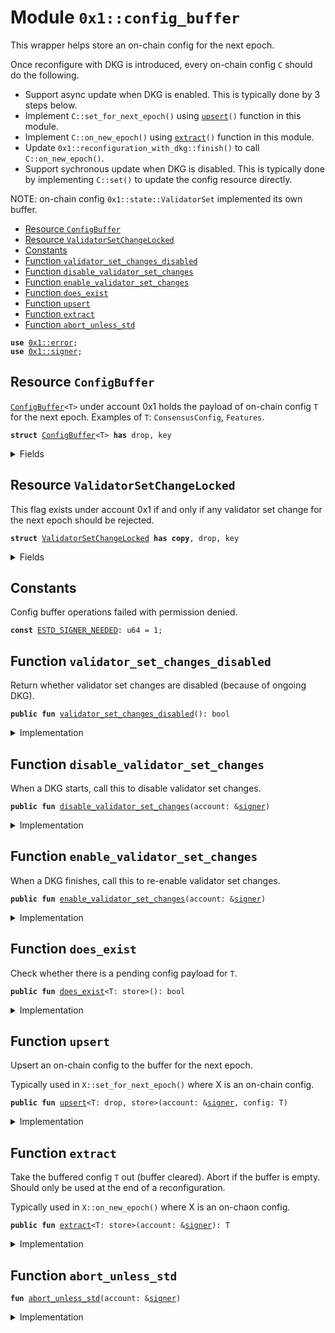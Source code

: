 
<a id="0x1_config_buffer"></a>

# Module `0x1::config_buffer`

This wrapper helps store an on-chain config for the next epoch.

Once reconfigure with DKG is introduced, every on-chain config <code>C</code> should do the following.
- Support async update when DKG is enabled. This is typically done by 3 steps below.
- Implement <code>C::set_for_next_epoch()</code> using <code><a href="config_buffer.md#0x1_config_buffer_upsert">upsert</a>()</code> function in this module.
- Implement <code>C::on_new_epoch()</code> using <code><a href="config_buffer.md#0x1_config_buffer_extract">extract</a>()</code> function in this module.
- Update <code>0x1::reconfiguration_with_dkg::finish()</code> to call <code>C::on_new_epoch()</code>.
- Support sychronous update when DKG is disabled.
This is typically done by implementing <code>C::set()</code> to update the config resource directly.

NOTE: on-chain config <code>0x1::state::ValidatorSet</code> implemented its own buffer.


-  [Resource `ConfigBuffer`](#0x1_config_buffer_ConfigBuffer)
-  [Resource `ValidatorSetChangeLocked`](#0x1_config_buffer_ValidatorSetChangeLocked)
-  [Constants](#@Constants_0)
-  [Function `validator_set_changes_disabled`](#0x1_config_buffer_validator_set_changes_disabled)
-  [Function `disable_validator_set_changes`](#0x1_config_buffer_disable_validator_set_changes)
-  [Function `enable_validator_set_changes`](#0x1_config_buffer_enable_validator_set_changes)
-  [Function `does_exist`](#0x1_config_buffer_does_exist)
-  [Function `upsert`](#0x1_config_buffer_upsert)
-  [Function `extract`](#0x1_config_buffer_extract)
-  [Function `abort_unless_std`](#0x1_config_buffer_abort_unless_std)


<pre><code><b>use</b> <a href="error.md#0x1_error">0x1::error</a>;
<b>use</b> <a href="signer.md#0x1_signer">0x1::signer</a>;
</code></pre>



<a id="0x1_config_buffer_ConfigBuffer"></a>

## Resource `ConfigBuffer`

<code><a href="config_buffer.md#0x1_config_buffer_ConfigBuffer">ConfigBuffer</a>&lt;T&gt;</code> under account 0x1 holds the payload of on-chain config <code>T</code> for the next epoch.
Examples of <code>T</code>: <code>ConsensusConfig</code>, <code>Features</code>.


<pre><code><b>struct</b> <a href="config_buffer.md#0x1_config_buffer_ConfigBuffer">ConfigBuffer</a>&lt;T&gt; <b>has</b> drop, key
</code></pre>



<details>
<summary>Fields</summary>


<dl>
<dt>
<code>payload: T</code>
</dt>
<dd>

</dd>
</dl>


</details>

<a id="0x1_config_buffer_ValidatorSetChangeLocked"></a>

## Resource `ValidatorSetChangeLocked`

This flag exists under account 0x1 if and only if any validator set change for the next epoch should be rejected.


<pre><code><b>struct</b> <a href="config_buffer.md#0x1_config_buffer_ValidatorSetChangeLocked">ValidatorSetChangeLocked</a> <b>has</b> <b>copy</b>, drop, key
</code></pre>



<details>
<summary>Fields</summary>


<dl>
<dt>
<code>dummy_field: bool</code>
</dt>
<dd>

</dd>
</dl>


</details>

<a id="@Constants_0"></a>

## Constants


<a id="0x1_config_buffer_ESTD_SIGNER_NEEDED"></a>

Config buffer operations failed with permission denied.


<pre><code><b>const</b> <a href="config_buffer.md#0x1_config_buffer_ESTD_SIGNER_NEEDED">ESTD_SIGNER_NEEDED</a>: u64 = 1;
</code></pre>



<a id="0x1_config_buffer_validator_set_changes_disabled"></a>

## Function `validator_set_changes_disabled`

Return whether validator set changes are disabled (because of ongoing DKG).


<pre><code><b>public</b> <b>fun</b> <a href="config_buffer.md#0x1_config_buffer_validator_set_changes_disabled">validator_set_changes_disabled</a>(): bool
</code></pre>



<details>
<summary>Implementation</summary>


<pre><code><b>public</b> <b>fun</b> <a href="config_buffer.md#0x1_config_buffer_validator_set_changes_disabled">validator_set_changes_disabled</a>(): bool {
    <b>exists</b>&lt;<a href="config_buffer.md#0x1_config_buffer_ValidatorSetChangeLocked">ValidatorSetChangeLocked</a>&gt;(@std)
}
</code></pre>



</details>

<a id="0x1_config_buffer_disable_validator_set_changes"></a>

## Function `disable_validator_set_changes`

When a DKG starts, call this to disable validator set changes.


<pre><code><b>public</b> <b>fun</b> <a href="config_buffer.md#0x1_config_buffer_disable_validator_set_changes">disable_validator_set_changes</a>(account: &<a href="signer.md#0x1_signer">signer</a>)
</code></pre>



<details>
<summary>Implementation</summary>


<pre><code><b>public</b> <b>fun</b> <a href="config_buffer.md#0x1_config_buffer_disable_validator_set_changes">disable_validator_set_changes</a>(account: &<a href="signer.md#0x1_signer">signer</a>) {
    <a href="config_buffer.md#0x1_config_buffer_abort_unless_std">abort_unless_std</a>(account);
    <b>if</b> (!<b>exists</b>&lt;<a href="config_buffer.md#0x1_config_buffer_ValidatorSetChangeLocked">ValidatorSetChangeLocked</a>&gt;(@std)) {
        <b>move_to</b>(account, <a href="config_buffer.md#0x1_config_buffer_ValidatorSetChangeLocked">ValidatorSetChangeLocked</a> {})
    }
}
</code></pre>



</details>

<a id="0x1_config_buffer_enable_validator_set_changes"></a>

## Function `enable_validator_set_changes`

When a DKG finishes, call this to re-enable validator set changes.


<pre><code><b>public</b> <b>fun</b> <a href="config_buffer.md#0x1_config_buffer_enable_validator_set_changes">enable_validator_set_changes</a>(account: &<a href="signer.md#0x1_signer">signer</a>)
</code></pre>



<details>
<summary>Implementation</summary>


<pre><code><b>public</b> <b>fun</b> <a href="config_buffer.md#0x1_config_buffer_enable_validator_set_changes">enable_validator_set_changes</a>(account: &<a href="signer.md#0x1_signer">signer</a>) <b>acquires</b> <a href="config_buffer.md#0x1_config_buffer_ValidatorSetChangeLocked">ValidatorSetChangeLocked</a> {
    <a href="config_buffer.md#0x1_config_buffer_abort_unless_std">abort_unless_std</a>(account);
    <b>if</b> (!<b>exists</b>&lt;<a href="config_buffer.md#0x1_config_buffer_ValidatorSetChangeLocked">ValidatorSetChangeLocked</a>&gt;(@std)) {
        <b>move_from</b>&lt;<a href="config_buffer.md#0x1_config_buffer_ValidatorSetChangeLocked">ValidatorSetChangeLocked</a>&gt;(<a href="signer.md#0x1_signer_address_of">signer::address_of</a>(account));
    }
}
</code></pre>



</details>

<a id="0x1_config_buffer_does_exist"></a>

## Function `does_exist`

Check whether there is a pending config payload for <code>T</code>.


<pre><code><b>public</b> <b>fun</b> <a href="config_buffer.md#0x1_config_buffer_does_exist">does_exist</a>&lt;T: store&gt;(): bool
</code></pre>



<details>
<summary>Implementation</summary>


<pre><code><b>public</b> <b>fun</b> <a href="config_buffer.md#0x1_config_buffer_does_exist">does_exist</a>&lt;T: store&gt;(): bool {
    <b>exists</b>&lt;<a href="config_buffer.md#0x1_config_buffer_ConfigBuffer">ConfigBuffer</a>&lt;T&gt;&gt;(@std)
}
</code></pre>



</details>

<a id="0x1_config_buffer_upsert"></a>

## Function `upsert`

Upsert an on-chain config to the buffer for the next epoch.

Typically used in <code>X::set_for_next_epoch()</code> where X is an on-chain config.


<pre><code><b>public</b> <b>fun</b> <a href="config_buffer.md#0x1_config_buffer_upsert">upsert</a>&lt;T: drop, store&gt;(account: &<a href="signer.md#0x1_signer">signer</a>, config: T)
</code></pre>



<details>
<summary>Implementation</summary>


<pre><code><b>public</b> <b>fun</b> <a href="config_buffer.md#0x1_config_buffer_upsert">upsert</a>&lt;T: drop + store&gt;(account: &<a href="signer.md#0x1_signer">signer</a>, config: T) <b>acquires</b> <a href="config_buffer.md#0x1_config_buffer_ConfigBuffer">ConfigBuffer</a> {
    <a href="config_buffer.md#0x1_config_buffer_abort_unless_std">abort_unless_std</a>(account);
    <b>if</b> (<b>exists</b>&lt;<a href="config_buffer.md#0x1_config_buffer_ConfigBuffer">ConfigBuffer</a>&lt;T&gt;&gt;(@std)) {
        <b>move_from</b>&lt;<a href="config_buffer.md#0x1_config_buffer_ConfigBuffer">ConfigBuffer</a>&lt;T&gt;&gt;(@std);
    };
    <b>move_to</b>(account, <a href="config_buffer.md#0x1_config_buffer_ConfigBuffer">ConfigBuffer</a> { payload: config });
}
</code></pre>



</details>

<a id="0x1_config_buffer_extract"></a>

## Function `extract`

Take the buffered config <code>T</code> out (buffer cleared). Abort if the buffer is empty.
Should only be used at the end of a reconfiguration.

Typically used in <code>X::on_new_epoch()</code> where X is an on-chaon config.


<pre><code><b>public</b> <b>fun</b> <a href="config_buffer.md#0x1_config_buffer_extract">extract</a>&lt;T: store&gt;(account: &<a href="signer.md#0x1_signer">signer</a>): T
</code></pre>



<details>
<summary>Implementation</summary>


<pre><code><b>public</b> <b>fun</b> <a href="config_buffer.md#0x1_config_buffer_extract">extract</a>&lt;T: store&gt;(account: &<a href="signer.md#0x1_signer">signer</a>): T <b>acquires</b> <a href="config_buffer.md#0x1_config_buffer_ConfigBuffer">ConfigBuffer</a> {
    <a href="config_buffer.md#0x1_config_buffer_abort_unless_std">abort_unless_std</a>(account);
    <b>let</b> <a href="config_buffer.md#0x1_config_buffer_ConfigBuffer">ConfigBuffer</a>&lt;T&gt; { payload } = <b>move_from</b>&lt;<a href="config_buffer.md#0x1_config_buffer_ConfigBuffer">ConfigBuffer</a>&lt;T&gt;&gt;(@std);
    payload
}
</code></pre>



</details>

<a id="0x1_config_buffer_abort_unless_std"></a>

## Function `abort_unless_std`



<pre><code><b>fun</b> <a href="config_buffer.md#0x1_config_buffer_abort_unless_std">abort_unless_std</a>(account: &<a href="signer.md#0x1_signer">signer</a>)
</code></pre>



<details>
<summary>Implementation</summary>


<pre><code><b>fun</b> <a href="config_buffer.md#0x1_config_buffer_abort_unless_std">abort_unless_std</a>(account: &<a href="signer.md#0x1_signer">signer</a>) {
    <b>let</b> addr = std::signer::address_of(account);
    <b>assert</b>!(addr == @std, std::error::permission_denied(<a href="config_buffer.md#0x1_config_buffer_ESTD_SIGNER_NEEDED">ESTD_SIGNER_NEEDED</a>));
}
</code></pre>



</details>


[move-book]: https://aptos.dev/move/book/SUMMARY

